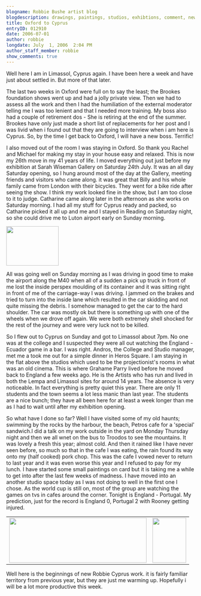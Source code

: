 ```yaml
---
blogname: Robbie Bushe artist blog
blogdescription: drawings, paintings, studios, exhibtions, comment, news as they happen to Robbie Bushe
title: Oxford to Cyprus
entryID: 012910
date: 2006-07-01
author: robbie
longdate: July  1, 2006  2:04 PM
author_staff_member: robbie
show_comments: true
---
```


<p>Well here I am in Limassol, Cyprus again. I have been here a week and have just about settled in. But more of that later.</p>

<p>The last two weeks in Oxford were full on to say the least; the Brookes foundation shows went up and had a jolly private view. Then we had to assess all the work and then I had the humiliation of the external moderator telling me I was too lenient and that I needed more training. My boss also had a couple of retirement dos - She is retiring at the end of the summer. Brookes have only just made a short list of replacements for her post and I was livid when i found out that they are going to interview when i am here is Cyprus. So, by the time I get back to Oxford, I will have a new boss. Terrific! </p>

<p>I also moved out of the room I was staying in Oxford. So thank you Rachel and Michael for making my stay in your house easy and relaxed. This is now my 26th move in my 41 years of life. I moved everything out just before my exhibition at Sarah Wiseman Gallery on Saturday 24th July. It was an all day Saturday opening, so I hung around most of the day at the Gallery, meeting friends and visitors who came along. it was great that Billy and his whole family came from London with their bicycles. They went for a bike ride after seeing the show. I think my work looked fine in the show, but I am too close to it to judge. Catharine came along later in the afternoon as she works on Saturday morning. I had all my stuff for Cyprus ready and packed, so Catharine picked it all up and me and I stayed in Reading on Saturday night, so she could drive me to Luton airport early on Sunday morning. </p>

<p><a href="http://mtengine.pumpernickle.net/mt_pages/robbiebushe/previously/robbiewise.html" onclick="window.open('http://mtengine.pumpernickle.net/mt_pages/robbiebushe/previously/robbiewise.html','popup','width=600,height=450,scrollbars=no,resizable=no,toolbar=no,directories=no,location=no,menubar=no,status=no,left=0,top=0'); return false"><img src="http://mtengine.pumpernickle.net/mt_pages/robbiebushe/previously/robbiewise-thumb.jpg" width="140" height="105" alt="" /></a></p>

<p>All was going well on Sunday morning as I was driving in good time to make the airport along the <span class="caps">M40 </span>when all of a sudden a pick up truck in front of me lost the inside perspex moulding of its container and it was sitting right in front of me of the carriage-way I was driving. I jammed on the brakes and tried to turn into the inside lane which resulted in the car skidding and not quite missing the debris. I somehow managed to get the car to the hard shoulder. The car was mostly ok but there is something up with one of the wheels when we drove off again. We were both extremely shell shocked for the rest of the journey and were very luck not to be killed.</p>

<p>So I flew out to Cyprus on Sunday and got to Limassol about 7pm. No one was at the college and I suspected they were all out watching the England - Ecuador  game in a bar. I was right. Andros, the College and Studio manager, met me a took me out for a simple dinner in Heros Square. I am staying in the flat above the studios which used to be the projectionist's rooms in what was an old cinema. This is where Grahame Parry lived before he moved back to England a few weeks ago. He is the Artists who has run and lived in both the Lempa and Limassol sites for around 14 years. The absence is very noticeable. In fact everything is pretty quiet this year. There are only 11 students and the town seems a lot less manic than last year. The students are a nice bunch; they have all been here for at least a week longer than me as I had to wait until after my exhibition opening. </p>

<p>So what have I done so far? Well I have visited some of my old haunts; swimming by the rocks by the harbour, the beach, Petros cafe for a 'special' sandwich.I did a talk on my work outside in the yard on Monday Thursday night and then we all wnet on the bus to Troodos to see the mountains. It was lovely a fresh this year; almost cold. And then it rained like I have never seen before, so much so that in the cafe I was eating, the rain found its way onto my (half cooked) pork chop. This was the cafe I vowed never to return to last year and it was even worse this year and I refused to pay for my lunch.  I have started some small paintings on card but it is taking me a while to get into after the last few weeks of madness. I have moved into an another studio space today as I was not doing to well in the first one I chose. As the world cup is still on, most of the group are watching the games on tvs in cafes around the corner. Tonight is England - Portugal. My prediction, just for the record is England 0, Portugal 2 with Rooney getting injured.</p>

<table><tr><td><a href="http://mtengine.pumpernickle.net/mt_pages/robbiebushe/previously/stud1stjul06.html" onclick="window.open('http://mtengine.pumpernickle.net/mt_pages/robbiebushe/previously/stud1stjul06.html','popup','width=600,height=196,scrollbars=no,resizable=no,toolbar=no,directories=no,location=no,menubar=no,status=no,left=0,top=0'); return false"><img src="http://mtengine.pumpernickle.net/mt_pages/robbiebushe/previously/stud1stjul06-thumb.jpg" width="367" height="120" alt="" /></a></td><td><a href="http://mtengine.pumpernickle.net/mt_pages/robbiebushe/previously/stud1stjul06a.html" onclick="window.open('http://mtengine.pumpernickle.net/mt_pages/robbiebushe/previously/stud1stjul06a.html','popup','width=450,height=600,scrollbars=no,resizable=no,toolbar=no,directories=no,location=no,menubar=no,status=no,left=0,top=0'); return false"><img src="http://mtengine.pumpernickle.net/mt_pages/robbiebushe/previously/stud1stjul06a-thumb.jpg" width="90" height="120" alt="" /></a></td></tr></table>

<p>Well here is the beginnings of new Robbie Cyprus work. it is fairly familiar territory from previous year, but they are just me warming up. Hopefully i will be a lot more productive this week.</p>

